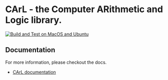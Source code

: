 # CArL - the Computer ARithmetic and Logic library.

[![Build and Test on MacOS and Ubuntu](https://github.com/Koubska/carl/actions/workflows/CI.yml/badge.svg)](https://github.com/Koubska/carl/actions/workflows/CI.yml)

## Documentation

For more information, please checkout the docs.

* [CArL documentation](http://ths-rwth.github.io/carl/)

